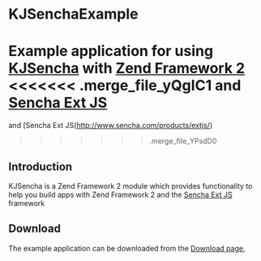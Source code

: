 KJSenchaExample
===============

Example application for using [KJSencha](https://github.com/Rovak/KJSencha) 
with [Zend Framework 2](http://framework.zend.com/) 
<<<<<<< .merge_file_yQgIC1
and [Sencha Ext JS](http://www.sencha.com/products/extjs/)
=======
and [Sencha Ext JS(http://www.sencha.com/products/extjs/)
>>>>>>> .merge_file_YPsdD0

## Introduction

KJSencha is a Zend Framework 2 module which provides functionality to help you
build apps with Zend Framework 2 and the [Sencha Ext JS](http://www.sencha.com/products/extjs/) framework

## Download

The example application can be downloaded from the 
[Download page](https://github.com/Rovak/KJSenchaExample/downloads),
